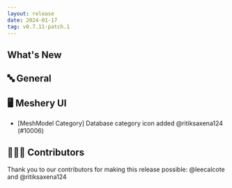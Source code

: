 ```yaml
---
layout: release
date: 2024-01-17
tag: v0.7.11-patch.1
---
```


## What's New
## 🔤 General
## 🖥 Meshery UI

- [MeshModel Category] Database category icon added  @ritiksaxena124 (#10006)

## 👨🏽‍💻 Contributors

Thank you to our contributors for making this release possible:
@leecalcote and @ritiksaxena124
